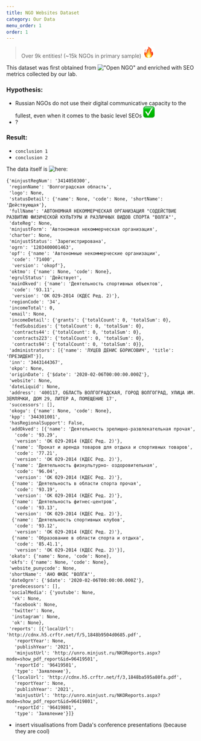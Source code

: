 ```yaml
---
title: NGO Websites Dataset
category: Our Data
menu_order: 1
order: 1
---
```


> Over 9k entities! (~15k NGOs in primary sample) <img src ="https://raw.githubusercontent.com/Teplitsa/CSRLab/main/docs/images/fire.png" width="30" height="30" alt="fire">

This dataset was first obtained from !["Open NGO"](https://openngo.ru/) and enriched with SEO metrics collected by our lab.

### Hypothesis:

* Russian NGOs do not use their digital communicative capacity to the fullest, even when it comes to the basic level SEOs <img src ="https://raw.githubusercontent.com/Teplitsa/CSRLab/main/docs/images/check.png" width="30" height="30" alt="check">
* ?

### Result:

* `conclusion 1`
* `conclusion 2`

The data itself is ![here]():

```
{'minjustRegNum': '3414050300',
 'regionName': 'Волгоградская область',
 'logo': None,
 'statusDetail': {'name': None, 'code': None, 'shortName': 'Действующая'},
 'fullName': 'АВТОНОМНАЯ НЕКОММЕРЧЕСКАЯ ОРГАНИЗАЦИЯ "СОДЕЙСТВИЕ РАЗВИТИЮ ФИЗИЧЕСКОЙ КУЛЬТУРЫ И РАЗЛИЧНЫХ ВИДОВ СПОРТА "ВОЛГА"',
 'dateReg': None,
 'minjustForm': 'Автономная некоммерческая организация',
 'charter': None,
 'minjustStatus': 'Зарегистрирована',
 'ogrn': '1203400001463',
 'opf': {'name': 'Автономные некоммерческие организации',
  'code': '71400',
  'version': 'okopf'},
 'oktmo': {'name': None, 'code': None},
 'egrulStatus': 'Действует',
 'mainOkved': {'name': 'Деятельность спортивных объектов',
  'code': '93.11',
  'version': 'ОК 029-2014 (КДЕС Ред. 2)'},
 'regionCode': '34',
 'incomeTotal': 0,
 'email': None,
 'incomeDetail': {'grants': {'totalCount': 0, 'totalSum': 0},
  'fedSubsidies': {'totalCount': 0, 'totalSum': 0},
  'contracts44': {'totalCount': 0, 'totalSum': 0},
  'contracts223': {'totalCount': 0, 'totalSum': 0},
  'contracts94': {'totalCount': 0, 'totalSum': 0}},
 'administrators': [{'name': 'ЛУЦЕВ ДЕНИС БОРИСОВИЧ', 'title': 'ПРЕЗИДЕНТ'}],
 'inn': '3443144367',
 'okpo': None,
 'originDate': {'$date': '2020-02-06T00:00:00.000Z'},
 'website': None,
 'dateLiquid': None,
 'address': '400117, ОБЛАСТЬ ВОЛГОГРАДСКАЯ, ГОРОД ВОЛГОГРАД, УЛИЦА ИМ. ЗЕМЛЯЧКИ, ДОМ 29, ЛИТЕР А, ПОМЕЩЕНИЕ 17',
 'successors': [],
 'okogu': {'name': None, 'code': None},
 'kpp': '344301001',
 'hasRegionalSupport': False,
 'addOkved': [{'name': 'Деятельность зрелищно-развлекательная прочая',
   'code': '93.29',
   'version': 'ОК 029-2014 (КДЕС Ред. 2)'},
  {'name': 'Прокат и аренда товаров для отдыха и спортивных товаров',
   'code': '77.21',
   'version': 'ОК 029-2014 (КДЕС Ред. 2)'},
  {'name': 'Деятельность физкультурно- оздоровительная',
   'code': '96.04',
   'version': 'ОК 029-2014 (КДЕС Ред. 2)'},
  {'name': 'Деятельность в области спорта прочая',
   'code': '93.19',
   'version': 'ОК 029-2014 (КДЕС Ред. 2)'},
  {'name': 'Деятельность фитнес-центров',
   'code': '93.13',
   'version': 'ОК 029-2014 (КДЕС Ред. 2)'},
  {'name': 'Деятельность спортивных клубов',
   'code': '93.12',
   'version': 'ОК 029-2014 (КДЕС Ред. 2)'},
  {'name': 'Образование в области спорта и отдыха',
   'code': '85.41.1',
   'version': 'ОК 029-2014 (КДЕС Ред. 2)'}],
 'okato': {'name': None, 'code': None},
 'okfs': {'name': None, 'code': None},
 'website_punycode': None,
 'shortName': 'АНО ФКВС "ВОЛГА"',
 'dateOgrn': {'$date': '2020-02-06T00:00:00.000Z'},
 'predecessors': [],
 'socialMedia': {'youtube': None,
  'vk': None,
  'facebook': None,
  'twitter': None,
  'instagram': None,
  'ok': None},
 'reports': [{'localUrl': 'http://cdnx.h5.crftr.net/f/5,1848b9504d0685.pdf',
   'reportYear': None,
   'publishYear': '2021',
   'minjustUrl': 'http://unro.minjust.ru/NKOReports.aspx?mode=show_pdf_report&id=96419501',
   'reportId': '96419501',
   'type': 'Заявление'},
  {'localUrl': 'http://cdnx.h5.crftr.net/f/3,1848ba595a80fa.pdf',
   'reportYear': None,
   'publishYear': '2021',
   'minjustUrl': 'http://unro.minjust.ru/NKOReports.aspx?mode=show_pdf_report&id=96419801',
   'reportId': '96419801',
   'type': 'Заявление'}]}
```

* insert visualisations from Dada's conference presentations (because they are cool)
